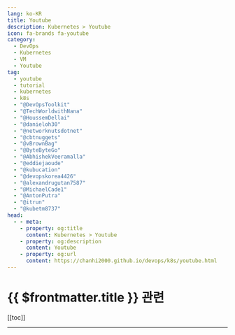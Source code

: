 ```yaml
---
lang: ko-KR
title: Youtube
description: Kubernetes > Youtube
icon: fa-brands fa-youtube
category:
  - DevOps
  - Kubernetes
  - VM
  - Youtube
tag: 
  - youtube
  - tutorial
  - kubernetes
  - k8s
  - "@DevOpsToolkit"
  - "@TechWorldwithNana"
  - "@HoussemDellai"
  - "@danieloh30"
  - "@networknutsdotnet"
  - "@cbtnuggets"
  - "@vBrownBag"
  - "@ByteByteGo"
  - "@AbhishekVeeramalla"
  - "@eddiejaoude"
  - "@kubucation"
  - "@devopskorea4426"
  - "@alexandrugutan7587"
  - "@MichaelCade1"
  - "@AntonPutra"
  - "@itrun"
  - "@kubetm8737"
head:
  - - meta:
    - property: og:title
      content: Kubernetes > Youtube
    - property: og:description
      content: Youtube
    - property: og:url
      content: https://chanhi2000.github.io/devops/k8s/youtube.html
---
```


# {{ $frontmatter.title }} 관련

[[toc]]

---

<MyYouTubeItems jsonName="yu-DevOpsToolkit" /><!-- DevOps Toolkit -->
<MyYouTubeItems jsonName="yu-TechWorldwithNana" /><!-- TechWorld with Nana -->
<MyYouTubeItems jsonName="yu-HoussemDellai" /><!-- Houssem Dellai -->
<MyYouTubeItems jsonName="yu-danieloh30" /><!-- Daniel Oh -->
<MyYouTubeItems jsonName="yu-networknutsdotnet" /><!-- networknutsdotnet -->
<MyYouTubeItems jsonName="yu-cbtnuggets" /><!-- CBT Nuggets -->
<MyYouTubeItems jsonName="yu-vBrownBag" /><!-- vBrownBag -->
<MyYouTubeItems jsonName="yu-ByteByteGo" /><!-- ByteByteGo -->
<MyYouTubeItems jsonName="yu-AbhishekVeeramalla" /><!-- Abhishek.Veeramalla -->
<MyYouTubeItems jsonName="yu-eddiejaoude" /><!-- Eddie Jaoude -->
<MyYouTubeItems jsonName="yu-kubucation" /><!-- kubucation -->
<MyYouTubeItems jsonName="yu-devopskorea4426" /><!-- DevOps Korea -->
<MyYouTubeItems jsonName="yu-alexandrugutan7587" /><!-- Alexandru Gutan -->
<MyYouTubeItems jsonName="yu-MichaelCade1" /><!-- Michael Cade -->
<MyYouTubeItems jsonName="yu-AntonPutra" /><!-- Anton Putra -->
<MyYouTubeItems jsonName="yu-itrun" /><!-- 형님IT -->
<MyYouTubeItems jsonName="yu-kubetm8737" /><!-- kubetm -->
<MyYouTubeItems jsonName="yu-HoonJo" /><!-- 조 훈(Hoon Jo) -->
<MyYouTubeItems jsonName="yu-UnusAWS" /><!-- Unus AWS -->
<MyYouTubeItems jsonName="yu-DevOpsDirective" /><!-- DevOps Directive -->
<MyYouTubeItems jsonName="yu-cloudminion8815" /><!-- cloudminion -->
<MyYouTubeItems jsonName="yu-SurajinCloud" /><!-- Suraj in Cloud -->
<MyYouTubeItems jsonName="yu-learncloudnative" /><!-- Peter Jausovec -->
<MyYouTubeItems jsonName="yu-Akbun" /><!-- 악분 일상 -->
<MyYouTubeItems jsonName="yu-NullLabsLive" /><!-- Null Labs Live -->
<MyYouTubeItems jsonName="yu-DevOpsMadeEasy" /><!-- DevOps Made Easy -->
<MyYouTubeItems jsonName="yu-k8s.1pro" /><!-- 1pro -->
<MyYouTubeItems jsonName="yu-ktzsystems" /><!-- KTZ Systems -->
<MyYouTubeItems jsonName="yu-tabae-learn4274" /><!-- TTABAE-LEARN -->
<MyYouTubeItems jsonName="yu-CloudNativeSkunkworks" /><!-- Cloud Native Skunkworks -->
<MyYouTubeItems jsonName="yu-rainbowbear0_0" /><!-- 무지개곰 -->
<MyYouTubeItems jsonName="yu-DevonCrawford" /><!-- Devon Crawford -->
<MyYouTubeItems jsonName="yu-kodedge" /><!-- kodEdge -->
<MyYouTubeItems jsonName="yu-lansunstudio" /><!-- IAN STUDIO {랜선 스튜디오} -->
<MyYouTubeItems jsonName="yu-AzurenaPratica" /><!-- Azure na Prática -->
<MyYouTubeItems jsonName="yu-KyounRrock" /><!-- Kyeongrok Kim -->
<MyYouTubeItems jsonName="yu-devopsdean7830" /><!-- DevOps Dean -->
<MyYouTubeItems jsonName="yu-TV-uj9rv" /><!-- 쿠버네티스 TV -->
<MyYouTubeItems jsonName="yu-cloudchamp" /><!-- Cloud Champ -->
<MyYouTubeItems jsonName="yu-highavailabilitydisasterre2273" /><!-- High Availability Disaster Recovery Virtual Group -->
<MyYouTubeItems jsonName="yu-RobustPerception" /><!-- Robust Perception -->
<MyYouTubeItems jsonName="yu-Bogdan_Stashchuk" /><!-- Bogdan Stashchuk -->
<MyYouTubeItems jsonName="yu-LinuxTips" /><!-- LINUXtips -->
<MyYouTubeItems jsonName="yu-kubesimplify" /><!-- Kubesimplify  -->
<MyYouTubeItems jsonName="yu-mischavandenburg" /><!-- Mischa van den Burg -->
<MyYouTubeItems jsonName="yu-TravisMedia" /><!-- Travis Media -->
<MyYouTubeItems jsonName="yu-it-stant" /><!-- itstant -->
<MyYouTubeItems jsonName="yu-szLynAs" /><!-- LynAs Sazzad -->
<MyYouTubeItems jsonName="yu-Thetips4you" /><!-- Thetips4you -->
<MyYouTubeItems jsonName="yu-TechnoTim" /><!-- Techno T -->
<MyYouTubeItems jsonName="yu-seoulit" /><!-- 서울IT교육센터온라인강좌TV -->
<MyYouTubeItems jsonName="yu-opensourceconsulting-7382" /><!-- Open Source Consulting - 오픈소스컨설팅 -->
<MyYouTubeItems jsonName="yu-JeffGeerling" /><!-- Jeff Geerling -->
<MyYouTubeItems jsonName="yu-NullLabs" /><!-- The Null Channel -->
<MyYouTubeItems jsonName="yu-OpenProjectCommunity" /><!-- OpenProject | Open Source Project Management -->
<MyYouTubeItems jsonName="yu-PlanetScale" /><!-- PlanetScale -->
<MyYouTubeItems jsonName="yu-hobbyMett" /><!-- 코딩하는오후 -->

<TagLinks />